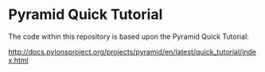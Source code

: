 # Pyramid Quick Tutorial

The code within this repository is based upon the Pyramid Quick Tutorial:

<http://docs.pylonsproject.org/projects/pyramid/en/latest/quick_tutorial/index.html>
